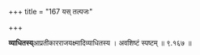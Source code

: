 +++
title = "167 यस् तल्पजः"

+++


**व्याधितस्य्**आप्रतीकारराजयक्ष्मादिव्याधितस्य । अवशिष्टं स्पष्टम् ॥ ९.१६७ ॥